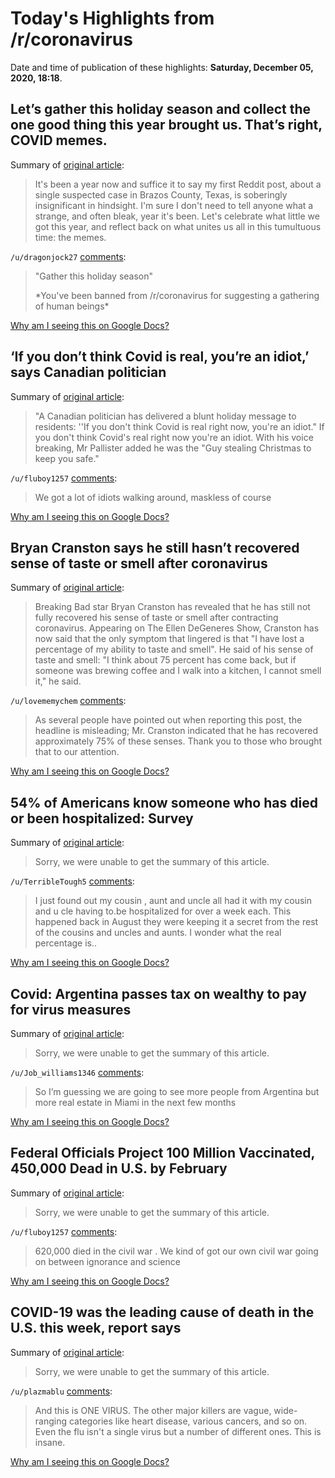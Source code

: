 # Today's Highlights from /r/coronavirus

Date and time of publication of these highlights: **Saturday, December 05, 2020, 18:18**.

## Let’s gather this holiday season and collect the one good thing this year brought us. That’s right, COVID memes.

Summary of [original article](https://www.reddit.com/r/Coronavirus/comments/k5m34d/lets_gather_this_holiday_season_and_collect_the/):

> It's been a year now and suffice it to say my first Reddit post, about a single suspected case in Brazos County, Texas, is soberingly insignificant in hindsight. I'm sure I don't need to tell anyone what a strange, and often bleak, year it's been. Let's celebrate what little we got this year, and reflect back on what unites us all in this tumultuous time: the memes.

`/u/dragonjock27` [comments](https://www.reddit.com/r/Coronavirus/comments/k5m34d/lets_gather_this_holiday_season_and_collect_the/):

> "Gather this holiday season"
> 
> \*You've been banned from /r/coronavirus for suggesting a gathering of human beings\*

[Why am I seeing this on Google Docs?](https://docs.google.com/document/d/1Dc6We63vOXIZsc0op-Bt4abqkYjXzOigalQqFxmvvbM/edit?usp=sharing)

## ‘If you don’t think Covid is real, you’re an idiot,’ says Canadian politician

Summary of [original article](https://www.independent.co.uk/news/world/americas/canada-coronavirus-brian-pallister-manitoba-b1766732.html?utm_source=reddit.com):

> "A Canadian politician has delivered a blunt holiday message to residents: ''If you don't think Covid is real right now, you're an idiot." If you don't think Covid's real right now you're an idiot. With his voice breaking, Mr Pallister added he was the "Guy stealing Christmas to keep you safe."

`/u/fluboy1257` [comments](https://www.reddit.com/r/Coronavirus/comments/k7ekt2/if_you_dont_think_covid_is_real_youre_an_idiot/):

> We got a lot of idiots walking around, maskless of course

[Why am I seeing this on Google Docs?](https://docs.google.com/document/d/1Dc6We63vOXIZsc0op-Bt4abqkYjXzOigalQqFxmvvbM/edit?usp=sharing)

## Bryan Cranston says he still hasn’t recovered sense of taste or smell after coronavirus

Summary of [original article](https://www.independent.co.uk/arts-entertainment/tv/news/bryan-cranston-coronavirus-taste-smell-recovery-b1766673.html):

> Breaking Bad star Bryan Cranston has revealed that he has still not fully recovered his sense of taste or smell after contracting coronavirus. Appearing on The Ellen DeGeneres Show, Cranston has now said that the only symptom that lingered is that "I have lost a percentage of my ability to taste and smell". He said of his sense of taste and smell: "I think about 75 percent has come back, but if someone was brewing coffee and I walk into a kitchen, I cannot smell it," he said.

`/u/lovememychem` [comments](https://www.reddit.com/r/Coronavirus/comments/k762ua/bryan_cranston_says_he_still_hasnt_recovered/):

> As several people have pointed out when reporting this post, the headline is misleading; Mr. Cranston indicated that he has recovered approximately 75% of these senses. Thank you to those who brought that to our attention.

[Why am I seeing this on Google Docs?](https://docs.google.com/document/d/1Dc6We63vOXIZsc0op-Bt4abqkYjXzOigalQqFxmvvbM/edit?usp=sharing)

## 54% of Americans know someone who has died or been hospitalized: Survey

Summary of [original article](https://abc7ny.com/health/covid-live-updates-54%25-of-americans-know-someone-who-has-died-or-been-hospitalized-survey/8521705/):

> Sorry, we were unable to get the summary of this article.

`/u/TerribleTough5` [comments](https://www.reddit.com/r/Coronavirus/comments/k78ai8/54_of_americans_know_someone_who_has_died_or_been/):

> I just found out my cousin , aunt and uncle all had it with my cousin and u cle having to.be hospitalized for over a week each. This happened back in August they were keeping it a secret from the rest of the cousins and uncles and aunts. I wonder what the real percentage is..

[Why am I seeing this on Google Docs?](https://docs.google.com/document/d/1Dc6We63vOXIZsc0op-Bt4abqkYjXzOigalQqFxmvvbM/edit?usp=sharing)

## Covid: Argentina passes tax on wealthy to pay for virus measures

Summary of [original article](https://www.bbc.com/news/world-latin-america-55199058):

> Sorry, we were unable to get the summary of this article.

`/u/Job_williams1346` [comments](https://www.reddit.com/r/Coronavirus/comments/k7got7/covid_argentina_passes_tax_on_wealthy_to_pay_for/):

> So I’m guessing we are going to see more people from Argentina but more real estate in Miami in the next few months

[Why am I seeing this on Google Docs?](https://docs.google.com/document/d/1Dc6We63vOXIZsc0op-Bt4abqkYjXzOigalQqFxmvvbM/edit?usp=sharing)

## Federal Officials Project 100 Million Vaccinated, 450,000 Dead in U.S. by February

Summary of [original article](https://www.usnews.com/news/national-news/articles/2020-12-02/federal-officials-project-100-million-vaccinated-450-000-dead-in-us-by-february):

> Sorry, we were unable to get the summary of this article.

`/u/fluboy1257` [comments](https://www.reddit.com/r/Coronavirus/comments/k7h1wj/federal_officials_project_100_million_vaccinated/):

> 620,000 died in the civil war . We kind of got our own civil war going on between ignorance and science

[Why am I seeing this on Google Docs?](https://docs.google.com/document/d/1Dc6We63vOXIZsc0op-Bt4abqkYjXzOigalQqFxmvvbM/edit?usp=sharing)

## COVID-19 was the leading cause of death in the U.S. this week, report says

Summary of [original article](https://www.cbsnews.com/news/covid-19-leading-cause-of-death-united-states-this-week/):

> Sorry, we were unable to get the summary of this article.

`/u/plazmablu` [comments](https://www.reddit.com/r/Coronavirus/comments/k76mol/covid19_was_the_leading_cause_of_death_in_the_us/):

> And this is ONE VIRUS. The other major killers are vague, wide-ranging categories like heart disease, various cancers, and so on. Even the flu isn't a single virus but a number of different ones. This is insane.

[Why am I seeing this on Google Docs?](https://docs.google.com/document/d/1Dc6We63vOXIZsc0op-Bt4abqkYjXzOigalQqFxmvvbM/edit?usp=sharing)

